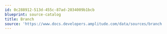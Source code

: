 ```yaml
---
id: 0c288912-513d-455c-87ad-2034009b1bcb
blueprint: source-catalog
title: Branch
source: 'https://www.docs.developers.amplitude.com/data/sources/branch'
---
```

